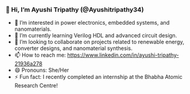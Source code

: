 ### 👋 Hi, I’m Ayushi Tripathy (@Ayushitripathy34)

- 👀 I’m interested in power electronics, embedded systems, and nanomaterials.
- 🌱 I’m currently learning Verilog HDL and advanced circuit design.
- 💞️ I’m looking to collaborate on projects related to renewable energy, converter designs, and nanomaterial synthesis.
- 📫 How to reach me: https://www.linkedin.com/in/ayushi-tripathy-21936a278
- 😄 Pronouns: She/Her
- ⚡ Fun fact: I recently completed an internship at the Bhabha Atomic Research Centre!

